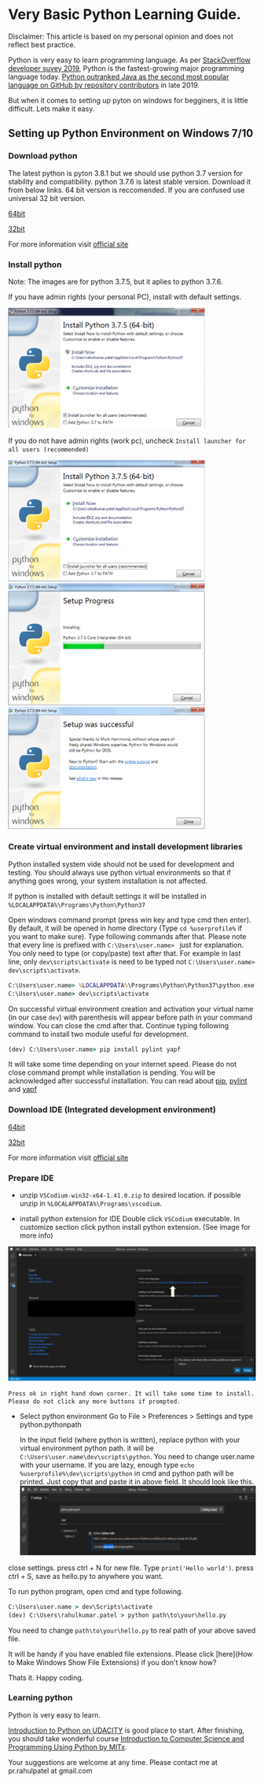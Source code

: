 # Very Basic Python Learning Guide.
Disclaimer: This article is based on my personal opinion and does not reflect best practice.

Python is very easy to learn programming language. As per [StackOverflow developer suvey 2019](https://insights.stackoverflow.com/survey/2019), Python is the fastest-growing major programming language today. [Python outranked Java as the second most popular language on GitHub by repository contributors](https://octoverse.github.com/) in late 2019.

But when it comes to setting up pyton on windows for begginers, it is little difficult. Lets make it easy.

## Setting up Python Environment on Windows 7/10

### Download python
The latest python is pyton 3.8.1 but we should use python 3.7 version for stability and compatibility. python 3.7.6 is latest stable version. Download it from below links. 64 bit version is reccomended. If you are confused use universal 32 bit version.

[64bit](https://www.python.org/ftp/python/3.7.6/python-3.7.6-amd64.exe)

[32bit](https://www.python.org/ftp/python/3.7.6/python-3.7.6.exe)

For more information visit [official site](https://www.python.org/downloads)

### Install python
Note: The images are for python 3.7.5, but it aplies to python 3.7.6.

If you have admin rights (your personal PC), install with default settings.

<img src="src/img/py_default-min.png" width="400">

If you do not have admin rights (work pc), uncheck `Install launcher for all users (recommended)`

<img src="src/img/py_noadmin-min.png" width="400">

<img src="src/img/py_installing-min.png" width="400">
<img src="src/img/py_installed-min.png" width="400">


### Create virtual environment and install development libraries
Python installed system vide should not be used for development and testing. You should always use python virtual environments so that if anything goes wrong, your system installation is not affected.

If python is installed with default settings it will be installed in `%LOCALAPPDATA%\Programs\Python\Python37`

Open windows command prompt (press win key and type cmd then enter).
By default, it will be opened in home directory (Type `cd %userprofile%` if you want to make sure). Type following commands after that. Please note that every line is prefixed with `C:\Users\user.name> ` just for explanation. You only need to type (or copy/paste) text after that. For example in last line, only `dev\scripts\activate` is need to be typed not `C:\Users\user.name> dev\scripts\activate`.

```cmd
C:\Users\user.name> %LOCALAPPDATA%\Programs\Python\Python37\python.exe -venv dev
C:\Users\user.name> dev\scripts\activate
```

On successful virtual environment creation and activation your virtual name (in our case `dev`) with parenthesis will appear before path in your command window. You can close the cmd after that. Continue typing following command to install two module useful for development.

```cmd
(dev) C:\Users\user.name> pip install pylint yapf
```

It will take some time depending on your internet speed. Please do not close command prompt while installation is pending. You will be acknowledged after successful installation. You can read about [pip](https://docs.python.org/3.7/installing/index.html), [pylint](https://github.com/PyCQA/pylint) and [yapf](https://github.com/google/yapf)


### Download IDE (Integrated development environment)
[64bit](https://github.com/VSCodium/vscodium/releases/download/1.41.0/VSCodium-win32-x64-1.41.0.zip)

[32bit](https://github.com/VSCodium/vscodium/releases/download/1.41.0/VSCodium-win32-ia32-1.41.0.zip)

For more information visit [official site](https://vscodium.com/)


### Prepare IDE
- unzip `VSCodium-win32-x64-1.41.0.zip` to desired location. if possible unzip in `%LOCALAPPDATA%\Programs\vscodium`.

- install python extension for IDE
Double click `VSCodium` executable. In customize section click python install python extension. (See image for more info)
<img src="src/img/vscodium_python-min.png">

    Press ok in right hand down corner. It will take some time to install. Please do not click any more buttons if prompted.

- Select python environment
    Go to File > Preferences > Settings and type python.pythonpath

    In the input field (where python is written), replace python with your virtual environment python path. it will be `C:\Users\user.name\dev\scripts\python`. You need to change user.name with your username. If you are lazy, enough type `echo %userprofile%\dev\scripts\python` in cmd and python path will be printed. Just copy that and paste it in above field. It should look like this.
    <img src="src/img/vscodium_settings_pythonpath-min.png">

close settings. press ctrl + N for new file. Type `print('Hello world')`. press ctrl + S, save as hello.py to anywhere you want.

To run python program, open cmd and type following.

```cmd
C:\Users\user.name > dev\Scripts\activate
(dev) C:\Users\rahulkumar.patel > python path\to\your\hello.py
```

You need to change `path\to\your\hello.py` to real path of your above saved file.

It will be handy if you have enabled file extensions. Please click [here](How to Make Windows Show File Extensions) if you don't know how?

Thats it. Happy coding.

### Learning python

Python is very easy to learn.

[Introduction to Python on UDACITY](https://www.udacity.com/course/introduction-to-python--ud1110) is good place to start. After finishing, you should take wonderful course [Introduction to Computer Science and Programming Using Python by MITx](https://www.edx.org/course/introduction-to-computer-science-and-programming-7).

Your suggestions are welcome at any time. Please contact me at pr.rahulpatel at gmail.com
